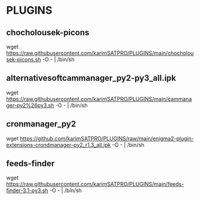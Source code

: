# PLUGINS

## chocholousek-picons
wget https://raw.githubusercontent.com/karimSATPRO/PLUGINS/main/chocholousek-picons.sh -O - | /bin/sh

## alternativesoftcammanager_py2-py3_all.ipk
wget https://raw.githubusercontent.com/karimSATPRO/PLUGINS/main/cammanager-py2%26py3.sh -O - | /bin/sh

## cronmanager_py2
wget https://github.com/karimSATPRO/PLUGINS/raw/main/enigma2-plugin-extensions-crondmanager-py2_r1.3_all.ipk -O - | /bin/sh

## feeds-finder
wget https://raw.githubusercontent.com/karimSATPRO/PLUGINS/main/feeds-finder-3.1-py3.sh -O - | /bin/sh
